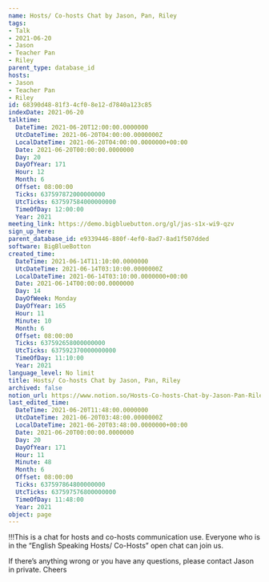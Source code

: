 ```yaml
---
name: Hosts/ Co-hosts Chat by Jason, Pan, Riley
tags:
- Talk
- 2021-06-20
- Jason
- Teacher Pan
- Riley
parent_type: database_id
hosts:
- Jason
- Teacher Pan
- Riley
id: 68390d48-81f3-4cf0-8e12-d7840a123c85
indexDate: 2021-06-20
talktime:
  DateTime: 2021-06-20T12:00:00.0000000
  UtcDateTime: 2021-06-20T04:00:00.0000000Z
  LocalDateTime: 2021-06-20T04:00:00.0000000+00:00
  Date: 2021-06-20T00:00:00.0000000
  Day: 20
  DayOfYear: 171
  Hour: 12
  Month: 6
  Offset: 08:00:00
  Ticks: 637597872000000000
  UtcTicks: 637597584000000000
  TimeOfDay: 12:00:00
  Year: 2021
meeting_link: https://demo.bigbluebutton.org/gl/jas-s1x-wi9-qzv
sign_up_here: 
parent_database_id: e9339446-880f-4ef0-8ad7-8ad1f507dded
software: BigBlueBotton
created_time:
  DateTime: 2021-06-14T11:10:00.0000000
  UtcDateTime: 2021-06-14T03:10:00.0000000Z
  LocalDateTime: 2021-06-14T03:10:00.0000000+00:00
  Date: 2021-06-14T00:00:00.0000000
  Day: 14
  DayOfWeek: Monday
  DayOfYear: 165
  Hour: 11
  Minute: 10
  Month: 6
  Offset: 08:00:00
  Ticks: 637592658000000000
  UtcTicks: 637592370000000000
  TimeOfDay: 11:10:00
  Year: 2021
language_level: No limit
title: Hosts/ Co-hosts Chat by Jason, Pan, Riley
archived: false
notion_url: https://www.notion.so/Hosts-Co-hosts-Chat-by-Jason-Pan-Riley-68390d4881f34cf08e12d7840a123c85
last_edited_time:
  DateTime: 2021-06-20T11:48:00.0000000
  UtcDateTime: 2021-06-20T03:48:00.0000000Z
  LocalDateTime: 2021-06-20T03:48:00.0000000+00:00
  Date: 2021-06-20T00:00:00.0000000
  Day: 20
  DayOfYear: 171
  Hour: 11
  Minute: 48
  Month: 6
  Offset: 08:00:00
  Ticks: 637597864800000000
  UtcTicks: 637597576800000000
  TimeOfDay: 11:48:00
  Year: 2021
object: page
---
```


!!!This is a chat for hosts and co-hosts communication use. Everyone who is in the “English Speaking Hosts/ Co-Hosts” open chat can join us.

If there’s anything wrong or you have any questions, please contact Jason in private. Cheers

